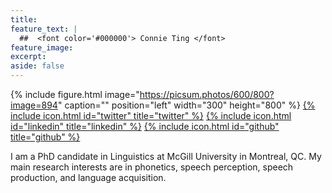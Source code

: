```yaml
---
title:
feature_text: |
  ##  <font color='#000000'> Connie Ting </font>
feature_image:
excerpt:
aside: false
---
```


{% include figure.html image="https://picsum.photos/600/800?image=894" caption="" position="left" width="300" height="800" %}
[{% include icon.html id="twitter" title="twitter" %}](https://twitter.com/connietingg)
[{% include icon.html id="linkedin" title="linkedin" %}](https://www.linkedin.com/in/connie-ting-50898a66/)
[{% include icon.html id="github" title="github" %}](https://github.com/connieting)

I am a PhD candidate in Linguistics at McGill University in Montreal, QC. My main research interests are in phonetics, speech perception, speech production, and language acquisition. 
